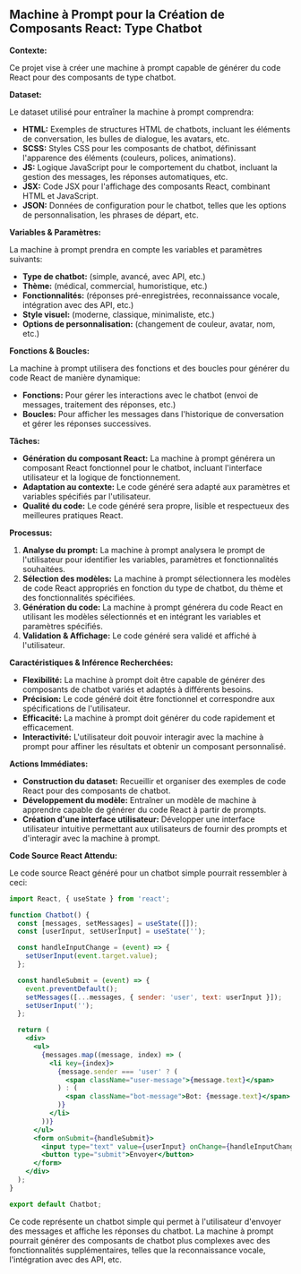 ## Machine à Prompt pour la Création de Composants React: Type Chatbot

**Contexte:**

Ce projet vise à créer une machine à prompt capable de générer du code React pour des composants de type chatbot. 

**Dataset:**

Le dataset utilisé pour entraîner la machine à prompt comprendra:

* **HTML:** Exemples de structures HTML de chatbots, incluant les éléments de conversation, les bulles de dialogue, les avatars, etc.
* **SCSS:** Styles CSS pour les composants de chatbot, définissant l'apparence des éléments (couleurs, polices, animations).
* **JS:** Logique JavaScript pour le comportement du chatbot, incluant la gestion des messages, les réponses automatiques, etc.
* **JSX:** Code JSX pour l'affichage des composants React, combinant HTML et JavaScript.
* **JSON:** Données de configuration pour le chatbot, telles que les options de personnalisation, les phrases de départ, etc.

**Variables & Paramètres:**

La machine à prompt prendra en compte les variables et paramètres suivants:

* **Type de chatbot:** (simple, avancé, avec API, etc.)
* **Thème:** (médical, commercial, humoristique, etc.)
* **Fonctionnalités:** (réponses pré-enregistrées, reconnaissance vocale, intégration avec des API, etc.)
* **Style visuel:** (moderne, classique, minimaliste, etc.)
* **Options de personnalisation:** (changement de couleur, avatar, nom, etc.)

**Fonctions & Boucles:**

La machine à prompt utilisera des fonctions et des boucles pour générer du code React de manière dynamique:

* **Fonctions:** Pour gérer les interactions avec le chatbot (envoi de messages, traitement des réponses, etc.)
* **Boucles:** Pour afficher les messages dans l'historique de conversation et gérer les réponses successives.

**Tâches:**

* **Génération du composant React:** La machine à prompt générera un composant React fonctionnel pour le chatbot, incluant l'interface utilisateur et la logique de fonctionnement.
* **Adaptation au contexte:** Le code généré sera adapté aux paramètres et variables spécifiés par l'utilisateur.
* **Qualité du code:** Le code généré sera propre, lisible et respectueux des meilleures pratiques React.

**Processus:**

1. **Analyse du prompt:** La machine à prompt analysera le prompt de l'utilisateur pour identifier les variables, paramètres et fonctionnalités souhaitées.
2. **Sélection des modèles:** La machine à prompt sélectionnera les modèles de code React appropriés en fonction du type de chatbot, du thème et des fonctionnalités spécifiées.
3. **Génération du code:** La machine à prompt générera du code React en utilisant les modèles sélectionnés et en intégrant les variables et paramètres spécifiés.
4. **Validation & Affichage:** Le code généré sera validé et affiché à l'utilisateur.

**Caractéristiques & Inférence Recherchées:**

* **Flexibilité:** La machine à prompt doit être capable de générer des composants de chatbot variés et adaptés à différents besoins.
* **Précision:** Le code généré doit être fonctionnel et correspondre aux spécifications de l'utilisateur.
* **Efficacité:** La machine à prompt doit générer du code rapidement et efficacement.
* **Interactivité:** L'utilisateur doit pouvoir interagir avec la machine à prompt pour affiner les résultats et obtenir un composant personnalisé.

**Actions Immédiates:**

* **Construction du dataset:** Recueillir et organiser des exemples de code React pour des composants de chatbot.
* **Développement du modèle:** Entraîner un modèle de machine à apprendre capable de générer du code React à partir de prompts.
* **Création d'une interface utilisateur:** Développer une interface utilisateur intuitive permettant aux utilisateurs de fournir des prompts et d'interagir avec la machine à prompt.

**Code Source React Attendu:**

Le code source React généré pour un chatbot simple pourrait ressembler à ceci:

```jsx
import React, { useState } from 'react';

function Chatbot() {
  const [messages, setMessages] = useState([]);
  const [userInput, setUserInput] = useState('');

  const handleInputChange = (event) => {
    setUserInput(event.target.value);
  };

  const handleSubmit = (event) => {
    event.preventDefault();
    setMessages([...messages, { sender: 'user', text: userInput }]);
    setUserInput('');
  };

  return (
    <div>
      <ul>
        {messages.map((message, index) => (
          <li key={index}>
            {message.sender === 'user' ? (
              <span className="user-message">{message.text}</span>
            ) : (
              <span className="bot-message">Bot: {message.text}</span>
            )}
          </li>
        ))}
      </ul>
      <form onSubmit={handleSubmit}>
        <input type="text" value={userInput} onChange={handleInputChange} />
        <button type="submit">Envoyer</button>
      </form>
    </div>
  );
}

export default Chatbot;
```

Ce code représente un chatbot simple qui permet à l'utilisateur d'envoyer des messages et affiche les réponses du chatbot. La machine à prompt pourrait générer des composants de chatbot plus complexes avec des fonctionnalités supplémentaires, telles que la reconnaissance vocale, l'intégration avec des API, etc.




